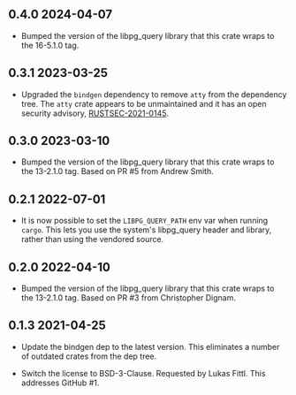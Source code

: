 ## 0.4.0  2024-04-07

* Bumped the version of the libpg_query library that this crate wraps to the
  16-5.1.0 tag.

## 0.3.1  2023-03-25

* Upgraded the `bindgen` dependency to remove `atty` from the dependency
  tree. The `atty` crate appears to be unmaintained and it has an open
  security advisory,
  [RUSTSEC-2021-0145](https://rustsec.org/advisories/RUSTSEC-2021-0145).

## 0.3.0  2023-03-10

* Bumped the version of the libpg_query library that this crate wraps to the
  13-2.1.0 tag. Based on PR #5 from Andrew Smith.

## 0.2.1  2022-07-01

- It is now possible to set the `LIBPG_QUERY_PATH` env var when running
  `cargo`. This lets you use the system's libpg_query header and library,
  rather than using the vendored source.

## 0.2.0  2022-04-10

* Bumped the version of the libpg_query library that this crate wraps to the
  13-2.1.0 tag. Based on PR #3 from Christopher Dignam.

## 0.1.3  2021-04-25

* Update the bindgen dep to the latest version. This eliminates a number of
  outdated crates from the dep tree.

* Switch the license to BSD-3-Clause. Requested by Lukas Fittl. This addresses
  GitHub #1.
